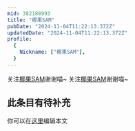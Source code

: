 ```yaml
---
mid: 382188993
title: "椰果SAM"
pubDate: "2024-11-04T11:22:13.372Z"
updatedDate: "2024-11-04T11:22:13.372Z"
profile:
  {
    Nickname: ["椰果SAM"],
  }
---
```


关注[椰果SAM](https://space.bilibili.com/382188993)谢谢喵~ 关注[椰果SAM](https://space.bilibili.com/382188993)谢谢喵~

## 此条目有待补充
你可以在[这里](https://github.com/Yuhanawa/VTuber.ICU/edit/master/src/content/v/椰果SAM/index.md)编辑本文
